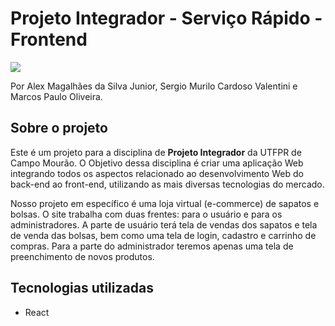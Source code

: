 # Projeto Integrador - Serviço Rápido - Frontend

<img src="https://img.shields.io/npm/l/react">

Por Alex Magalhães da Silva Junior, Sergio Murilo Cardoso Valentini e Marcos Paulo Oliveira.

## Sobre o projeto

Este é um projeto para a disciplina de **Projeto Integrador** da UTFPR de Campo Mourão. O Objetivo dessa disciplina é criar uma aplicação Web integrando todos os aspectos relacionado ao desenvolvimento Web do back-end ao front-end, utilizando as mais diversas tecnologias do mercado.

Nosso projeto em específico é uma loja virtual (e-commerce) de sapatos e bolsas. O site trabalha com duas frentes: para o usuário e para os administradores. A parte de usuário terá tela de vendas dos sapatos e tela de venda das bolsas, bem como uma tela de login, cadastro e carrinho de compras. Para a parte do administrador teremos apenas uma tela de preenchimento de novos produtos.

## Tecnologias utilizadas

- React
